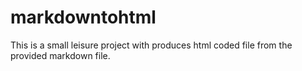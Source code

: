# markdowntohtml
This is a small leisure project with produces html coded file from the provided markdown file.
